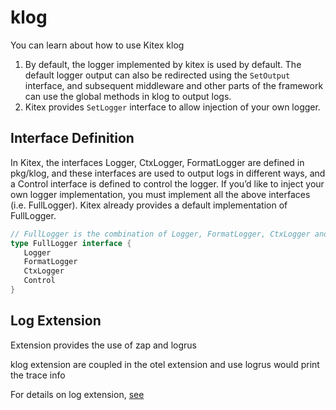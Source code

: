 # klog
You can learn about how to use Kitex klog

1. By default, the logger implemented by kitex is used by default.
   The default logger output can also be redirected using the `SetOutput` interface, and subsequent middleware and other parts of the framework can use the global methods in klog to output logs.
2. Kitex provides `SetLogger` interface to allow injection of your own logger.

## Interface Definition

In Kitex, the interfaces Logger, CtxLogger, FormatLogger are defined in pkg/klog, and these interfaces are used to output logs in different ways, and a Control interface is defined to control the logger. If you’d like to inject your own logger implementation, you must implement all the above interfaces (i.e. FullLogger). Kitex already provides a default implementation of FullLogger.

```go
// FullLogger is the combination of Logger, FormatLogger, CtxLogger and Control.
type FullLogger interface {
   Logger
   FormatLogger
   CtxLogger
   Control
}
```

## Log Extension

Extension provides the use of zap and logrus

klog extension are coupled in the otel extension and use logrus would print the trace info

For details on log extension, [see](https://cloudwego.cn/zh/docs/kitex/tutorials/observability/logging/)